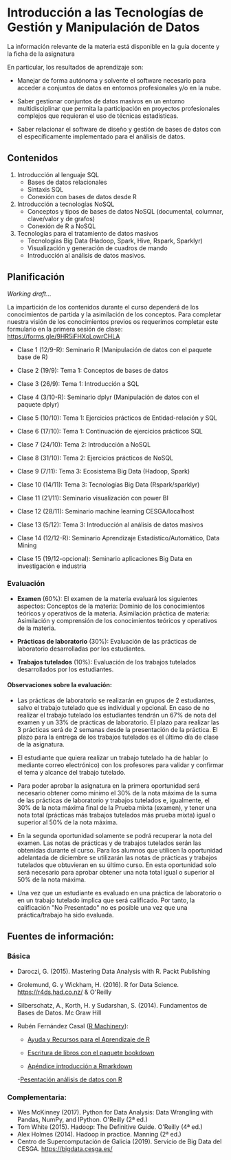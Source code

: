 Introducción a las Tecnologías de Gestión y Manipulación de Datos
=================================================================





<!-- ## Introducción -->


La información relevante de la materia está disponible en la guía docente y la ficha de la asignatura

En particular, los resultados de aprendizaje son:

* Manejar de forma autónoma y solvente el software necesario para acceder a conjuntos de datos en entornos profesionales y/o en la nube.	

* Saber gestionar conjuntos de datos masivos en un entorno multidisciplinar que permita la participación en proyectos profesionales complejos que requieran el uso de técnicas estadísticas.	

* Saber relacionar el software de diseño y gestión de bases de datos con el específicamente implementado para el análisis de datos.

## Contenidos

1. Introducción al lenguaje SQL	
	+ Bases de datos relacionales
	+ Sintaxis SQL
	+ Conexión con bases de datos desde R
2. Introducción a tecnologías NoSQL	
	+ Conceptos y tipos de bases de datos NoSQL (documental, columnar, clave/valor y de grafos)
	+ Conexión de R a NoSQL
3. Tecnologías para el tratamiento de datos masivos	
	+ Tecnologías Big Data (Hadoop, Spark, Hive, Rspark, Sparklyr)
	+ Visualización y generación de cuadros de mando 
	+ Introducción al análisis de datos masivos.


## Planificación

*Working draft...*

La impartición de los contenidos durante el curso dependerá de los conocimientos de partida y la asimilación de los 
conceptos. Para completar nuestra visión de los conocimientos previos os requerimos completar este formulario en la primera sesión de clase: https://forms.gle/9HR5iFHXoLowrCHLA

- Clase 1 (12/9-R): Seminario R (Manipulación de datos con el paquete base de R)

- Clase 2 (19/9): Tema 1: Conceptos de bases de datos

- Clase 3 (26/9): Tema 1: Introducción a SQL

- Clase 4 (3/10-R): Seminario dplyr (Manipulación de datos con el paquete dplyr)

- Clase 5 (10/10): Tema 1: Ejercicios prácticos de Entidad-relación y SQL

- Clase 6 (17/10): Tema 1: Continuación de ejercicios prácticos SQL

- Clase 7 (24/10): Tema 2: Introducción a NoSQL

- Clase 8 (31/10): Tema 2: Ejercicios prácticos de NoSQL

- Clase 9 (7/11): Tema 3: Ecosistema Big Data (Hadoop, Spark)

- Clase 10 (14/11): Tema 3: Tecnologías Big Data (Rspark/sparklyr)

- Clase 11 (21/11): Seminario visualización con power BI 

- Clase 12 (28/11): Seminario machine learning CESGA/localhost

- Clase 13 (5/12): Tema 3: Introducción al análisis de datos masivos 

- Clase 14 (12/12-R): Seminario Aprendizaje Estadístico/Automático, Data Mining

- Clase 15 (19/12-opcional): Seminario aplicaciones Big Data en investigación e industria


### Evaluación

-   **Examen** (60%): El examen de la materia evaluará los siguientes aspectos: 
Conceptos de la materia: Dominio de los conocimientos teóricos y operativos de la materia.
Asimilación práctica de materia: Asimilación y comprensión de los conocimientos teóricos y operativos de la materia.

-   **Prácticas de laboratorio** (30%): Evaluación de las prácticas de laboratorio desarrolladas por los estudiantes.

-   **Trabajos tutelados** (10%): Evaluación de los trabajos tutelados desarrollados por los estudiantes.


#### Observaciones sobre la evaluación:

* Las prácticas de laboratorio se realizarán en grupos de 2 estudiantes, salvo el trabajo tutelado que es individual y opcional. En caso de no realizar el trabajo tutelado los estudiantes tendrán un 67% de nota del examen y un 33% de prácticas de laboratorio. El plazo para realizar las 3 prácticas será de 2 semanas desde la presentación de la práctica. El plazo para la entrega de los trabajos tutelados es el último día de clase de la asignatura.

* El estudiante que quiera realizar un trabajo tutelado ha de hablar (o mediante correo electrónico) con los profesores para validar y confirmar el tema y alcance del trabajo tutelado.

* Para poder aprobar la asignatura en la primera oportunidad será necesario obtener como mínimo el 30% de la nota máxima de la suma de las prácticas de laboratorio y trabajos tutelados e, igualmente, el 30% de la nota máxima final de la Prueba mixta (examen), y tener una nota total (prácticas más trabajos tutelados más prueba mixta) igual o superior al 50% de la nota máxima.

* En la segunda oportunidad solamente se podrá recuperar la nota del examen. Las notas de prácticas y de trabajos tutelados serán las obtenidas durante el curso. Para los alumnos que utilicen la oportunidad adelantada de diciembre se utilizarán las notas de prácticas y trabajos tutelados que obtuvieran en su último curso. En esta oportunidad solo será necesario para aprobar obtener una nota total igual o superior al 50% de la nota máxima.

* Una vez que un estudiante es evaluado en una práctica de laboratorio o en un trabajo tutelado implica que será calificado. Por tanto, la calificación "No Presentado" no es posible una vez que una práctica/trabajo ha sido evaluada.

## Fuentes de información:

### Básica

* Daroczi, G. (2015). Mastering Data Analysis with R. Packt Publishing

* Grolemund, G. y Wickham, H. (2016). R for Data Science. https://r4ds.had.co.nz/ & O'Reilly

* Silberschatz, A., Korth, H. y Sudarshan, S. (2014). Fundamentos de Bases de Datos. Mc Graw Hill

* Rubén Fernández Casal ([R Machinery](https://rubenfcasal.github.io)):

    - [Ayuda y Recursos para el Aprendizaje de R ](https://rubenfcasal.github.io/post/ayuda-y-recursos-para-el-aprendizaje-de-r)
    
    - [Escritura de libros con el paquete bookdown ](https://rubenfcasal.github.io/bookdown_intro)
    
    - [Apéndice introducción a Rmarkdown ](https://rubenfcasal.github.io/bookdown_intro/rmarkdown.html) 
    
    -[Pesentación análisis de datos con R ](https://rubenfcasal.github.io/post/presentaciones/AnalisisDatosR.pdf)
    

### Complementaria:

* Wes McKinney (2017). Python for Data Analysis: Data Wrangling with Pandas, NumPy, and IPython. O'Reilly (2ª ed.)
* Tom White (2015). Hadoop: The Definitive Guide. O'Reilly (4ª ed.)
* Alex Holmes (2014). Hadoop in practice. Manning (2ª ed.)
* Centro de Supercomputación de Galicia (2019). Servicio de Big Data del CESGA. https://bigdata.cesga.es/


